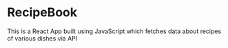 # RecipeBook
This is a React App built using JavaScript which fetches data about recipes of various dishes via API
